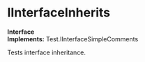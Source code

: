 # IInterfaceInherits

**Interface**  
**Implements:** Test.IInterfaceSimpleComments  
  
Tests interface inheritance.

